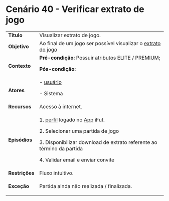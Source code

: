 # Cenário 40 - Verificar extrato de jogo

<table class="table table-striped border">
    <tr>
        <td>
            <b>Título</b>
        </td>
        <td>     Visualizar extrato de jogo.  </td>
    </tr>
    <tr>
        <td>
            <b>Objetivo</b>
        </td>
        <td>
Ao final de um jogo ser possível visualizar o  <a href="../../lexico/#extrato-do-jogo">extrato do jogo</a>    </td>
    </tr>
    <tr>
        <td>
            <b>Contexto</b>
        </td>
        <td>
           <b>Pré-condição:</b> Possuir atributos ELITE / PREMIUM;
           <p><b>Pós-condição:</b>
</p>
        </td>
    </tr>
    <tr>
        <td>
            <b>Atores</b>
        </td>
        <td>
            -  <a href="../../lexico/#usuario">usuário</a> 
            <p>- Sistema</p> 
        </td>
    </tr>
    <tr>
        <td>
            <b>Recursos</b>
        </td>
        <td>
            Acesso à internet.
        </td>
    </tr>
    <tr>
        <td>
            <b>Episódios</b>
        </td>
        <td>
           <p>1.  <a href="../../lexico/#perfil">perfil</a> logado no <a href="../../lexico/#App">App</a> iFut.</p>
	       <p>2. Selecionar uma partida de jogo</p>
           <p>3. Disponibilizar download de extrato referente ao término da partida </p>
           <p>4. Validar email e enviar convite</p>
        </td>
    </tr>
    <tr>
        <td>
            <b>Restrições</b>
        </td>
        <td>
              Fluxo intuitivo.
        </td>
    </tr>
    <tr>
        <td>
            <b>Exceção</b>
        </td>
        <td>
            <p> Partida ainda não realizada / finalizada.</p>
        </td>
    </tr>
</table>
